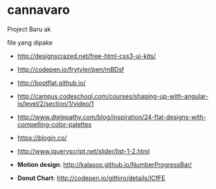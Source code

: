 cannavaro
=========

Project Baru ak

file yang dipake

- http://designscrazed.net/free-html-css3-ui-kits/

- http://codepen.io/frytyler/pen/mBDsf

- http://bootflat.github.io/

- http://campus.codeschool.com/courses/shaping-up-with-angular-js/level/2/section/1/video/1

- http://www.dtelepathy.com/blog/inspiration/24-flat-designs-with-compelling-color-palettes

- https://blogin.co/
- http://www.jqueryscript.net/slider/list-1-2.html

- **Motion design**: http://kalasoo.github.io/NumberProgressBar/
- **Donut Chart**: http://codepen.io/githiro/details/ICfFE
